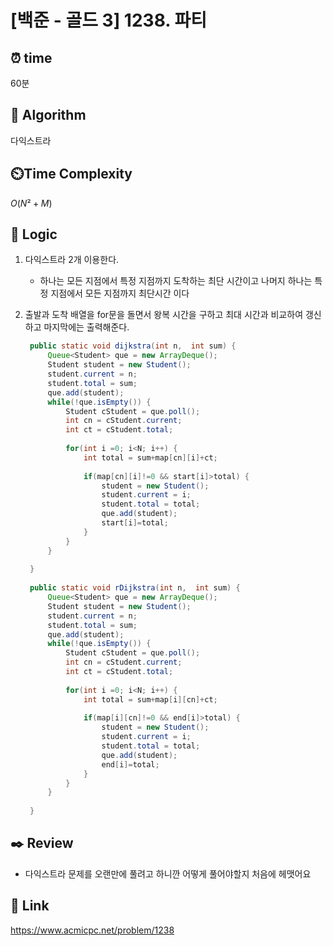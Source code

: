 # [백준 - 골드 3] 1238. 파티
 
## ⏰  **time**
60분

## :pushpin: **Algorithm**
다익스트라

## ⏲️**Time Complexity**
$O(N²+M)$

## :round_pushpin: **Logic**
1. 다익스트라 2개 이용한다.
	- 하나는 모든 지점에서 특정 지점까지 도착하는 최단 시간이고 나머지 하나는 특정 지점에서 모든 지점까지 최단시간 이다

2. 출발과 도착 배열을 for문을 돌면서 왕복 시간을 구하고 최대 시간과 비교하여 갱신 하고 마지막에는 출력해준다.
   ```java
	public static void dijkstra(int n,  int sum) {
		Queue<Student> que = new ArrayDeque();
		Student student = new Student();
		student.current = n;
		student.total = sum;
		que.add(student);
		while(!que.isEmpty()) {
			Student cStudent = que.poll();
			int cn = cStudent.current;
			int ct = cStudent.total;
			
			for(int i =0; i<N; i++) {
				int total = sum+map[cn][i]+ct;
			
				if(map[cn][i]!=0 && start[i]>total) {
					student = new Student();
					student.current = i;
					student.total = total;
					que.add(student);
					start[i]=total;
				}
			}
		}
		
	}
	
	public static void rDijkstra(int n,  int sum) {
		Queue<Student> que = new ArrayDeque();
		Student student = new Student();
		student.current = n;
		student.total = sum;
		que.add(student);
		while(!que.isEmpty()) {
			Student cStudent = que.poll();
			int cn = cStudent.current;
			int ct = cStudent.total;
			
			for(int i =0; i<N; i++) {
				int total = sum+map[i][cn]+ct;
			
				if(map[i][cn]!=0 && end[i]>total) {
					student = new Student();
					student.current = i;
					student.total = total;
					que.add(student);
					end[i]=total;
				}
			}
		}
		
	}
   ```

## :black_nib: **Review**
- 다익스트라 문제를 오랜만에 풀려고 하니깐 어떻게 풀어야할지 처음에 헤맷어요

## 📡 Link
https://www.acmicpc.net/problem/1238
